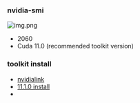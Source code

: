 ### nvidia-smi
![img.png](img.png)
- 2060
- Cuda 11.0 (recommended toolkit version)

### toolkit install
- [nvidialink](https://developer.nvidia.com/cuda-toolkit-archive)
- [11.1.0 install](https://developer.nvidia.com/cuda-11.1.0-download-archive?target_os=Windows&target_arch=x86_64&target_version=10&target_type=exelocal)
- 